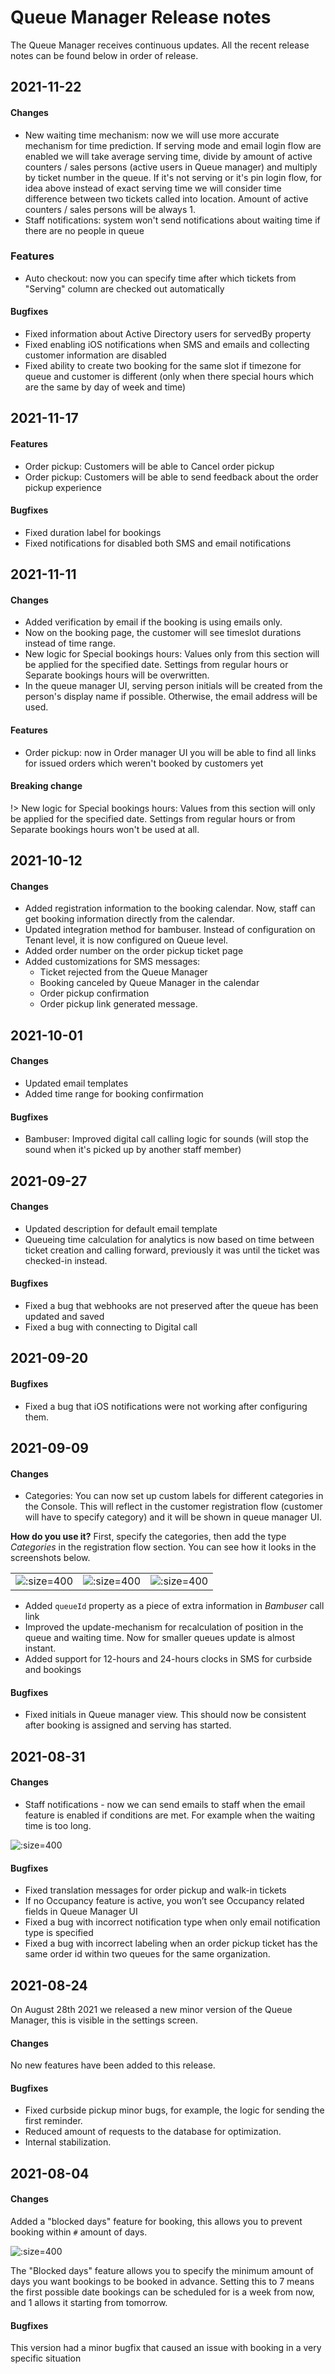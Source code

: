# Queue Manager Release notes
The Queue Manager receives continuous updates. All the recent release notes can be found below in order of release. 

## 2021-11-22
#### Changes
- New waiting time mechanism: now we will use more accurate mechanism for time prediction. 
If serving mode and email login flow are enabled we will take average serving time, divide by amount of active counters / sales persons (active users in Queue manager) and multiply by ticket number in the queue.
If it's not serving or it's pin login flow, for idea above instead of exact serving time we will consider time difference between two tickets called into location. Amount of active counters / sales persons will be always 1.
- Staff notifications: system won't send notifications about waiting time if there are no people in queue 

### Features
- Auto checkout: now you can specify time after which tickets from "Serving" column are checked out automatically

#### Bugfixes
- Fixed information about Active Directory users for servedBy property
- Fixed enabling iOS notifications when SMS and emails and collecting customer information are disabled 
- Fixed ability to create two booking for the same slot if timezone for queue and customer is different (only when there special hours which are the same by day of week and time)

## 2021-11-17
#### Features
- Order pickup: Customers will be able to Cancel order pickup
- Order pickup: Customers will be able to send feedback about the order pickup experience

#### Bugfixes
- Fixed duration label for bookings
- Fixed notifications for disabled both SMS and email notifications 

## 2021-11-11
#### Changes
- Added verification by email if the booking is using emails only.
- Now on the booking page, the customer will see timeslot durations instead of time range.
- New logic for Special bookings hours: Values only from this section will be applied for the specified date. Settings from regular hours or Separate bookings hours will be overwritten.
- In the queue manager UI, serving person initials will be created from the person's display name if possible. Otherwise, the email address will be used.

#### Features
- Order pickup: now in Order manager UI you will be able to find all links for issued orders which weren't booked by customers yet

#### Breaking change

!> New logic for Special bookings hours: Values from this section will only be applied for the specified date. Settings from regular hours or from Separate bookings hours won't be used at all.

## 2021-10-12
#### Changes
- Added registration information to the booking calendar. Now, staff can get booking information directly from the calendar.
- Updated integration method for bambuser. Instead of configuration on Tenant level, it is now configured on Queue level.
- Added order number on the order pickup ticket page
- Added customizations for SMS messages: 
    - Ticket rejected from the Queue Manager
    - Booking canceled by Queue Manager in the calendar
    - Order pickup confirmation
    - Order pickup link generated message.

## 2021-10-01
#### Changes
- Updated email templates
- Added time range for booking confirmation

#### Bugfixes
- Bambuser: Improved digital call calling logic for sounds (will stop the sound when it's picked up by another staff member)

## 2021-09-27
#### Changes
- Updated description for default email template
- Queueing time calculation for analytics is now based on time between ticket creation and calling forward, previously it was until the ticket was checked-in instead.

#### Bugfixes
- Fixed a bug that webhooks are not preserved after the queue has been updated and saved
- Fixed a bug with connecting to Digital call

## 2021-09-20
#### Bugfixes
- Fixed a bug that iOS notifications were not working after configuring them.

## 2021-09-09
#### Changes
- Categories: You can now set up custom labels for different categories in the Console. This will reflect in the customer registration flow (customer will have to specify category) and it will be shown in queue manager UI.

**How do you use it?** First, specify the categories, then add the type *Categories* in the registration flow section. You can see how it looks in the screenshots below.

|                                                                                      |                                                                                                    |                                                                                 |
| ------------------------------------------------------------------------------------ | -------------------------------------------------------------------------------------------------- | ------------------------------------------------------------------------------- |
| ![](/assets/specify-custom-categories-console-septebmer-2-week-2021.png ":size=400") | ![](/assets/specify-custom-categories-console-registrattion-septebmer-2-week-2021.png ":size=400") | ![](/assets/specify-custom-categories-QM-septebmer-2-week-2021.png ":size=400") |

- Added `queueId` property as a piece of extra information in *Bambuser* call link
- Improved the update-mechanism for recalculation of position in the queue and waiting time. Now for smaller queues update is almost instant.
- Added support for 12-hours and 24-hours clocks in SMS for curbside and bookings

#### Bugfixes

- Fixed initials in Queue manager view. This should now be consistent after booking is assigned and serving has started.

## 2021-08-31
#### Changes
- Staff notifications - now we can send emails to staff when the email feature is enabled if conditions are met. For example when the waiting time is too long. 

![](/assets/staff-notifications-31-aug-2021.png ":size=400")

#### Bugfixes
- Fixed translation messages for order pickup and walk-in tickets
- If no Occupancy feature is active, you won’t see Occupancy related fields in Queue Manager UI
- Fixed a bug with incorrect notification type when only email notification type is specified
- Fixed a bug with incorrect labeling when an order pickup ticket has the same order id within two queues for the same organization.

## 2021-08-24
On August 28th 2021 we released a new minor version of the Queue Manager, this is visible in the settings screen.

#### Changes
No new features have been added to this release.

#### Bugfixes
- Fixed curbside pickup minor bugs, for example, the logic for sending the first reminder.
- Reduced amount of requests to the database for optimization.
- Internal stabilization.

## 2021-08-04
#### Changes
Added a "blocked days" feature for booking, this allows you to prevent booking within `#` amount of days. 

![](/assets/20210804-blocked-days.png ":size=400")

The "Blocked days" feature allows you to specify the minimum amount of days you want bookings to be booked in advance. Setting this to 7 means the first possible date bookings can be scheduled for is a week from now, and 1 allows it starting from tomorrow.

#### Bugfixes
This version had a minor bugfix that caused an issue with booking in a very specific situation